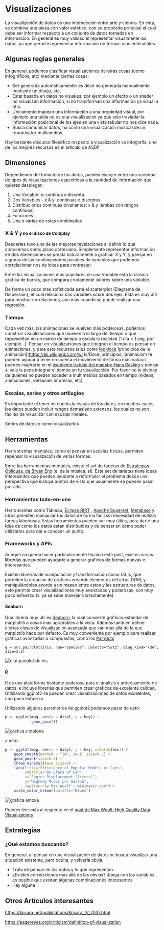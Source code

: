 # Visualizaciones

La visualización de datos es una intersección entre arte y ciencia. En esta, se combina una pieza con valor estético, con su propósito principal el cual debe ser informar respecto a un conjunto de datos tornados en información. En general es muy valioso el representar visualmente los datos, ya que permite representar información de formas más entendibles.

## Algunas reglas generales

En general, podemos clasificar visualizaciones de otras cosas (como infográficos, etc) mediante ciertas cosas:

* Ser generada automáticamente: es decir no generada manualmente mediante un dibujo, etc.
* Estar basada en datos no visuales: por ejemplo un efecto o un shader no visualizan información, si no transforman una informacion ya visual a otra.
* Únicamente mapean una información a una propiedad visual, por ejemplo una tabla no es una visualización ya que solo trasladar la información posicional de los ejes en una vista tabular no nos dice nada.
* Busca comunicar datos, no como una visualización musical de un reproductor multimedios.

Hay bastante discurso filosófico respecto a visualización vs infografia, uno de los mejores recursos es el artículo de ASDF


## Dimensiones

Dependiendo del formato de tus datos, puedes escojer entre una variedad de tipos de visualizaciones especificas a la cantidad de información que quieres desplegar:

1. Una Variable: x: continua o discreta
2. Dos Variables - x & y: continuas o discretas
3. Distribuciones continuas bivariantes: x & y (ambas con rangos contínuos)
4. Funciones
5. Una o varias de estas combinadas

### X & Y <small>y no el disco de Coldplay</small>

Descartes tuvo una de las mayores revelaciones al definir lo que conocemos como plano cartesiano. Simplemente representar información en dos dimensiones se presta naturalmente a graficar X y Y, y pensar en algunas de las combinaciones posibles de variables que podemos correlacionar nos da ideas para contrastar.

Entre las visualizaciones mas populares de una Variable está la clásica grafica de barras, que compara crudamente valores sobre una variable.

De forma un poco mas sofisticada está el scatterplot (Diagrama de Dispersión), el cual relaciona dos variables sobre dos ejes. Esta es muy util para mostrar correlaciones, aún mas cuando se puede realizar una regresión.

### Tiempo
Cada vez más, las animaciones se vuelven más poderosas, podemos construir visualizaciones que mueven a lo largo del tiempo o que representan en un marco de tiempo a escala la realidad (1 día = 1 seg, por ejemplo...). Pensar en visualizaciones que integran el tiempo es pensar en animaciones, y para esto recursos tales como [los doce](https://en.wikipedia.org/wiki/12_basic_principles_of_animation) [principios de la animación](https://es.wikipedia.org/wi
ki/Doce_principios_(animación) te pueden ayudar a tener en cuenta el movimiento de forma más natural, puedes inspirarte en el [excelente trabajo del maestro Hans Rosling](https://www.youtube.com/watch?v=jbkSRLYSojo) y pensar si vale la pena integrar el tiempo en tu visualización. Por favor no te olvides de quienes no pueden acceder a multimedios basados en tiempo (vídeos, animaciones, versiones impresas, etc).

### Escalas, series y otros artilugios

Es importante el tener en cuenta la escala de los datos, en muchos casos los datos pueden incluir rangos demasiado extensos, los cuales no son faciles de visualizar con escalas lineales.

Series de datos y como visualizarlos

## Herramientas

Herramientas mentales, como el pensar en escalas físicas, permiten repensar la visualización de varias formas.

Entre las herramientas mentales, existe el set de tarjetas de [Estrategias Oblicuas, de Bryan Eno](stoney.sb.org/eno/oblique.html
) (el de la música, sí). Este set de tarjetas tiene ideas interesantes que pueden ayudarte a reformular el problema desde una perspectiva que incluya puntos de vista que usualmente se pueden pasar por alto
.

### Herramientas todo-en-uno
Herramientas como Tableau, [Eclipse BIRT](http://www.eclipse.org/birt/) , [Apache Superset](https://github.com/apache/incubator-superset), [Metabase](
https://github.com/metabase/metabase) y otros permiten manipular tus datos de forma fácil sin necesidad de realizar tareas laboriosas. Estas herramientas pueden ser muy útiles, para darte una idea de como los datos estan distribuidos y de pensar en cómo poder utilizarlos para dar a conocer un punto.

### Frameworks y APIs
Aunque no quería hacer particularmente técnico este post, existen varias librerías que pueden ayudarte a generar gráficos de formas nuevas e interesantes.

Existen librerías de manipulación y transformación como D3.js, que permiten la creación de graficos creando elementos del arbol DOM, y manipulándolos
acorde a un mapeo entre estos y las estructuras de datos, esto permite crear visualizaciones muy avanzadas y poderosas, con muy poco esfuerzo (si ya se sabe manejar correctamente).  

#### Seaborn

Una librería muy útil es [Seaborn](http://seaborn.pydata.org), la cual convierte gráficos estándar de matplotlib a cosas más agradables a la vista. Además tambien define ciertas
clases de visualización avanzada que van más allá de lo que matplotlib hace por defecto. Es muy conveniente por ejemplo para realizar gráficas avanzadas o compuestas, como los [Pairplots](http://seaborn.pydata.org/generated/seaborn.pairplot.html)

```
g = sns.pairplot(iris, hue="species", palette="Set2", diag_kind="kde", size=2.5)
```

<img src="http://seaborn.pydata.org/_images/axis_grids_58_0.png" alt="ciut pairplot de iris" />


#### R

R es una plataforma bastante poderosa para el análisis y procesamiento de datos, e incluye librerias que permiten crear graficos de excelente calidad. Utilizando ggplot2 se pueden crear visualizaciones de datos excelentes, con poco esfuerzo.

Utilizando algunos parametros de ggplot2 podemos pasar de esto:
```r
p <- ggplot(mpg, aes(x = displ, y = hwy)) +
            geom_point()
```
<img src='http://minimaxir.com/img/ggplot2-web/plot1.png' alt="grafica simplona" />

a esto:
```r
p <- ggplot(mpg, aes(x = displ, y = hwy, color=class)) +
    geom_smooth(method = "lm", se=F, size=0.5) +
    geom_point(size=0.5) +
    theme_minimal(base_size=9) +
    labs(title="Efficiency of Popular Models of Cars",
         subtitle="By Class of Car",
         x="Engine Displacement (liters)",
         y="Highway Miles per Gallon",
         caption="by Max Woolf — minimaxir.com") +
    scale_color_brewer(palette="Blues")
```
<img src="http://minimaxir.com/img/ggplot2-web/tutorial-5.png" alt="grafica emoxa" />

Puedes leer más al respecto en el [post de Max Woolf: High Quality Data Visualizations](http://minimaxir.com/2017/08/ggplot2-web/)

## Estrategias


### ¿Qué estamos buscando?

En general, al pensar en una visualización de datos se busca visualizar una situación existente, pero oculta, y volverla obvia.

* Trata de pensar en los datos y lo que representan.
* ¿Existen correlaciones mas allá de las obvias? Juega con las variables, es posible que existan algunas combinaciones interesantes.
* Hay alguna


## Otros Artículos interesantes
https://kosara.net/publications/Kosara_IV_2007.html

https://eagereyes.org/criticism/definition-of-visualization
